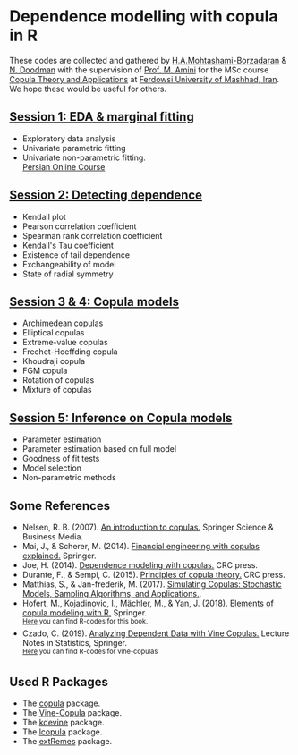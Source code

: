 # Dependence modelling with copula in R
These codes are collected and gathered by [H.A.Mohtashami-Borzadaran](https://hamb8066.github.io/homepage) & [N. Doodman](https://www.researchgate.net/profile/Neda_Doodman) with the supervision of [Prof. M. Amini](http://m-amini.profcms.um.ac.ir) for the MSc course [Copula Theory and Applications](https://hamb8066.github.io/homepage/teaching) at [Ferdowsi University of Mashhad, Iran](https://en.um.ac.ir/content/Department-of-Statistics). We hope these would be useful for others.

## [Session 1: EDA & marginal fitting](https://github.com/hamb8066/IntroCopula/blob/master/session-1.pdf)
- Exploratory data analysis
- Univariate parametric fitting
- Univariate non-parametric fitting.  
[Persian Online Course](https://aparat.com/v/hwP8V)
 
## [Session 2: Detecting dependence](https://github.com/hamb8066/IntroCopula/blob/master/session2.pdf)
- Kendall plot
- Pearson correlation coefficient
- Spearman rank correlation coefficient
- Kendall's Tau coefficient
- Existence of tail dependence
- Exchangeability of model 
- State of radial symmetry  

## [Session 3 & 4: Copula models](https://github.com/hamb8066/IntroCopula/blob/master/session3.pdf)
- Archimedean copulas 
- Elliptical copulas
- Extreme-value copulas
- Frechet-Hoeffding copula
- Khoudraji copula
- FGM copula
- Rotation of copulas
- Mixture of copulas  


## [Session 5: Inference on Copula models](https://github.com/hamb8066/IntroCopula/blob/master/session5.pdf)
- Parameter estimation  
- Parameter estimation based on full model  
- Goodness of fit tests  
- Model selection  
- Non-parametric methods  


## Some References
* Nelsen, R. B. (2007). [An introduction to copulas.](https://www.springer.com/gp/book/9780387286594) Springer Science & Business Media.  
* Mai, J., & Scherer, M. (2014). [Financial engineering with copulas explained.](https://link.springer.com/book/10.1057/9781137346315) Springer.
* Joe, H. (2014). [Dependence modeling with copulas.](https://www.routledge.com/Dependence-Modeling-with-Copulas/Joe/p/book/9781466583221) CRC press.  
* Durante, F., & Sempi, C. (2015). [Principles of copula theory.](https://www.routledge.com/Principles-of-Copula-Theory-1st-Edition/Durante-Sempi/p/book/9781439884423) CRC press.  
* Matthias, S., & Jan-frederik, M. (2017). [Simulating Copulas: Stochastic Models, Sampling Algorithms, and Applications.](https://www.worldscientific.com/worldscibooks/10.1142/10265).  
* Hofert, M., Kojadinovic, I., Mächler, M., & Yan, J. (2018). [Elements of copula modeling with R.](https://www.springer.com/gp/book/9783319896342) Springer.  
<sup> [Here](http://copula.r-forge.r-project.org/book) you can find R-codes for this book. </sup>  
* Czado, C. (2019). [Analyzing Dependent Data with Vine Copulas.](https://www.springer.com/gp/book/9783030137847) Lecture Notes in Statistics, Springer.  
<sup> [Here](https://www.groups.ma.tum.de/en/statistics/people/claudia-czado/r-code-to-analyzing-dependent-data-with-vinecopulas/) you can find R-codes for vine-copulas </sup>  

## Used R Packages
* The [copula](https://cran.r-project.org/web/packages/copula/index.html) package.
* The [Vine-Copula](https://github.com/tnagler/VineCopula) package.
* The [kdevine](https://github.com/tnagler/kdevine) package.  
* The [lcopula](https://cran.r-project.org/package=lcopula) package.  
* The [extRemes](https://cran.r-project.org/package=extRemes) package.  

